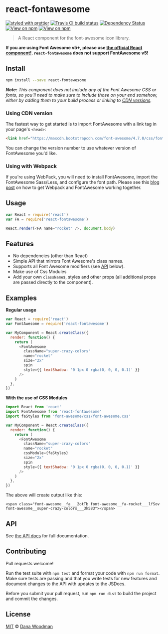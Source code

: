 # react-fontawesome

[![styled with prettier](https://img.shields.io/badge/styled_with-prettier-ff69b4.svg)](https://github.com/prettier/prettier)
[![Travis CI build status](https://img.shields.io/travis/danawoodman/react-fontawesome.svg)](https://travis-ci.org/danawoodman/react-fontawesome)
[![Dependency Status](https://img.shields.io/david/danawoodman/react-fontawesome.svg)](https://david-dm.org/danawoodman/react-fontawesome)
[![View on npm](https://img.shields.io/npm/dm/react-fontawesome.svg)](https://www.npmjs.com/package/react-fontawesome)
[![View on npm](https://img.shields.io/npm/v/react-fontawesome.svg)](https://www.npmjs.com/package/react-fontawesome)

> A React component for the font-awesome icon library.

**If you are using Font Awesome v5+, please use [the official React component!](https://github.com/FortAwesome/react-fontawesome). `react-fontawesome` does not support FontAwesome v5!**

## Install

```bash
npm install --save react-fontawesome
```

_**Note:** This component does not include any of the Font Awesome CSS or fonts, so you'll need to make sure to include those on your end somehow, either by adding them to your build process or linking to [CDN versions](https://www.bootstrapcdn.com/fontawesome/)._


### Using CDN version

The fastest way to get started is to import FontAwesome with a link tag in your page's `<head>`:

```html
<link href="https://maxcdn.bootstrapcdn.com/font-awesome/4.7.0/css/font-awesome.min.css" rel="stylesheet" />
```

You can change the version number to use whatever version of FontAwesome you'd like.

### Using with Webpack

If you're using WebPack, you will need to install FontAwesome, import the FontAwesome Sass/Less, and configure the font path. Please see this [blog post](https://medium.com/@chanonroy/webpack-2-and-font-awesome-icon-importing-59df3364f35c) on how to get Webpack and FontAwesome working together.

## Usage

```js
var React = require('react')
var FA = require('react-fontawesome')

React.render(<FA name="rocket" />, document.body)
```

## Features

* No dependencies (other than React)
* Simple API that mirrors Font Awesome's class names.
* Supports all Font Awesome modifiers (see [API](#API) below).
* Make use of Css Modules
* Add your own `className`s, styles and other props (all additional props are passed directly to the component).

## Examples

**Regular usage**

```js
var React = require('react')
var FontAwesome = require('react-fontawesome')

var MyComponent = React.createClass({
  render: function() {
    return (
      <FontAwesome
        className="super-crazy-colors"
        name="rocket"
        size="2x"
        spin
        style={{ textShadow: '0 1px 0 rgba(0, 0, 0, 0.1)' }}
      />
    )
  },
})
```

**With the use of CSS Modules**

```js
import React from 'react'
import FontAwesome from 'react-fontawesome'
import faStyles from 'font-awesome/css/font-awesome.css'

var MyComponent = React.createClass({
  render: function() {
    return (
      <FontAwesome
        className="super-crazy-colors"
        name="rocket"
        cssModule={faStyles}
        size="2x"
        spin
        style={{ textShadow: '0 1px 0 rgba(0, 0, 0, 0.1)' }}
      />
    )
  },
})
```

The above will create output like this:

```
<span class="font-awesome__fa___2otTb font-awesome__fa-rocket___lfSov font-awesome__super-crazy-colors___3k583"></span>
```

## API

See [the API docs](api.md) for full documentation.

## Contributing

Pull requests welcome!

Run the test suite with `npm test` and format your code with `npm run format`. Make sure tests are passing and that you write tests for new features and document changes to the API with updates to the JSDocs.

Before you submit your pull request, run `npm run dist` to build the project and commit the changes.

## License

[MIT](license) &copy; [Dana Woodman][author]

[author]: https://github.com/danawoodman
